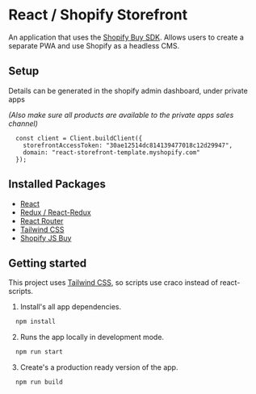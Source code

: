# React / Shopify Storefront

An application that uses the [Shopify Buy SDK](https://shopify.github.io/js-buy-sdk/). Allows users to create a separate PWA and use Shopify as a headless CMS.

## Setup

Details can be generated in the shopify admin dashboard, under private apps

_(Also make sure all products are available to the private apps sales channel)_
```JS
  const client = Client.buildClient({
    storefrontAccessToken: "30ae12514dc814139477018c12d29947",
    domain: "react-storefront-template.myshopify.com"
  });
```

## Installed Packages

* [React](https://reactjs.org/)
* [Redux / React-Redux](https://react-redux.js.org/introduction/getting-started)
* [React Router](https://reactrouter.com/web/guides/quick-start)
* [Tailwind CSS](https://tailwindcss.com/docs/guides/create-react-app)
* [Shopify JS Buy](https://shopify.github.io/js-buy-sdk/)

## Getting started

This project uses [Tailwind CSS](https://tailwindcss.com/docs/guides/create-react-app), so scripts use craco instead of react-scripts.

1. Install's all app dependencies.
```sh
  npm install
```

2. Runs the app locally in development mode.
```sh
  npm run start
```

3. Create's a production ready version of the app.
```sh
  npm run build
```

